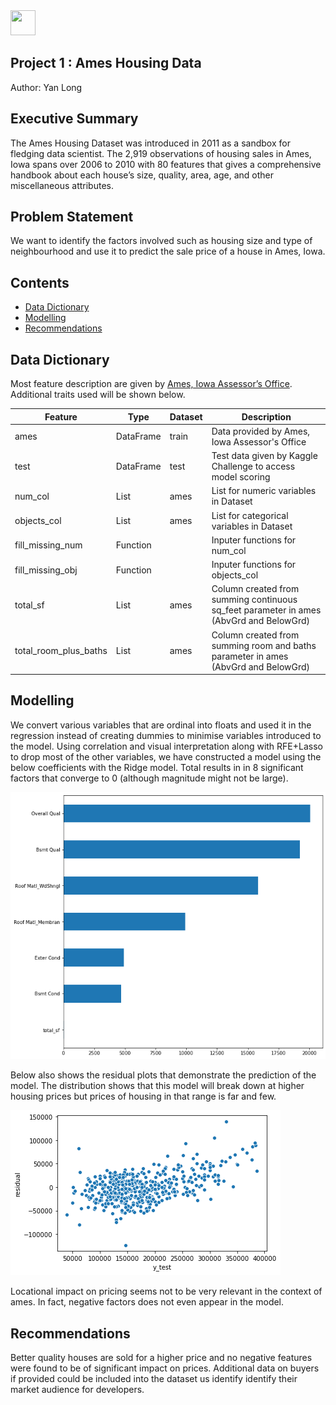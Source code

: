 ﻿<img src="https://i.imgur.com/1ZcRyrc.png" width="40" height="40"/>

## Project 1 : Ames Housing Data

Author: Yan Long

## Executive Summary
The Ames Housing Dataset was introduced in 2011 as a sandbox for fledging data scientist. The 2,919 observations of housing sales in Ames, Iowa spans over 2006 to 2010 with 80 features that gives a comprehensive handbook about each house’s size, quality, area, age, and other miscellaneous attributes.

## Problem Statement
We want to identify the factors involved such as housing size and type of neighbourhood and use it to predict the sale price of a house in Ames, Iowa.

## Contents
- [Data Dictionary](#Data-Dictionary)
- [Modelling](#Modelling)
- [Recommendations](#Recommendations)

## Data Dictionary
Most feature description are given by [Ames, Iowa Assessor’s Office](http://jse.amstat.org/v19n3/decock/DataDocumentation.txt). Additional traits used will be shown below.

|Feature|Type|Dataset|Description|
|---|---|---|---|
|ames|DataFrame|train|Data provided by Ames, Iowa Assessor's Office|
|test|DataFrame|test|Test data given by Kaggle Challenge to access model scoring|
|num_col|List|ames|List for numeric variables in Dataset|
|objects_col|List|ames|List for categorical variables in Dataset|
|fill_missing_num|Function||Inputer functions for num_col|
|fill_missing_obj|Function||Inputer functions for objects_col|
|total_sf|List|ames|Column created from summing continuous sq_feet parameter in ames (AbvGrd and BelowGrd)|
|total_room_plus_baths|List|ames|Column created from summing room and baths parameter in ames (AbvGrd and BelowGrd)|


## Modelling
We convert various variables that are ordinal into floats and used it in the regression instead of creating dummies to minimise variables introduced to the model. Using correlation and visual interpretation along with RFE+Lasso to drop most of the other variables, we have constructed a model using the below coefficients with the Ridge model. Total results in in 8 significant factors that converge to 0 (although magnitude might not be large).

![](images/coefficients.png)

Below also shows the residual plots that demonstrate the prediction of the model. The distribution shows that this model will break down at higher housing prices but prices of housing in that range is far and few. 

![](images/residuals.png)

Locational impact on pricing seems not to be very relevant in the context of ames. In fact, negative factors does not even appear in the model.

## Recommendations
Better quality houses are sold for a higher price and no negative features were found to be of significant impact on prices. Additional data on buyers if provided could be included into the dataset us identify identify their market audience for developers.


```python

```
